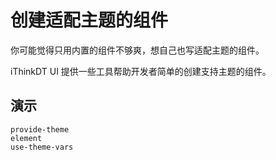 # 创建适配主题的组件

你可能觉得只用内置的组件不够爽，想自己也写适配主题的组件。

iThinkDT UI 提供一些工具帮助开发者简单的创建支持主题的组件。

## 演示

```demo
provide-theme
element
use-theme-vars
```

